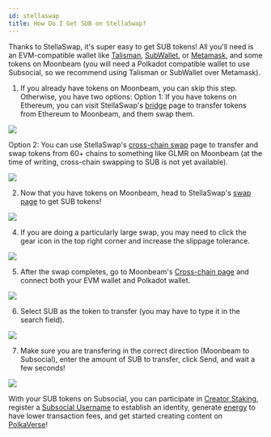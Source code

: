 ```yaml
---
id: stellaswap
title: How Do I Get SUB on StellaSwap?
---
```


Thanks to StellaSwap, it's super easy to get SUB tokens! All you'll need is an EVM-compatible wallet like [Talisman](https://talisman.xyz/), 
[SubWallet](https://www.subwallet.app/), or [Metamask](https://metamask.io/), and some tokens on Moonbeam 
(you will need a Polkadot compatible wallet to use Subsocial, so we recommend using Talisman or SubWallet over Metamask).

1. If you already have tokens on Moonbeam, you can skip this step. Otherwise, you have two options:
Option 1: If you have tokens on Ethereum, you can visit StellaSwap's [bridge](https://app.stellaswap.com/bridge) page to 
transfer tokens from Ethereum to Moonbeam, and them swap them.

![](../../static/img/GetSUB/stella1.png)

Option 2: You can use StellaSwap's [cross-chain swap](https://app.stellaswap.com/bridge/cross-chain) page to transfer 
and swap tokens from 60+ chains to something like GLMR on Moonbeam (at the time of writing, cross-chain swapping to SUB is not yet available).

![](../../static/img/GetSUB/stella2.png)

2. Now that you have tokens on Moonbeam, head to StellaSwap's [swap page](https://app.stellaswap.com/exchange/swap) to get SUB tokens!

![](../../static/img/GetSUB/stella3.png)

4. If you are doing a particularly large swap, you may need to click the gear icon in the top right corner and increase the slippage tolerance.

![](../../static/img/GetSUB/stella4.png)

5. After the swap completes, go to Moonbeam's [Cross-chain page](https://apps.moonbeam.network/moonbeam/xcm) and connect
both your EVM wallet and Polkadot wallet.

![](../../static/img/GetSUB/stella5.png)

6. Select SUB as the token to transfer (you may have to type it in the search field).

![](../../static/img/GetSUB/stella6.png)

7. Make sure you are transfering in the correct direction (Moonbeam to Subsocial), enter the amount of SUB to transfer, click Send, and wait a few seconds!

![](../../static/img/GetSUB/stella7.png)

With your SUB tokens on Subsocial, you can participate in [Creator Staking](https://sub.id/creators), 
register a [Subsocial Username](https://polkaverse.com/dd) to establish an identity, 
generate [energy](https://polkaverse.com/energy) to have lower transaction fees, 
and get started creating content on [PolkaVerse](https://polkaverse.com/)!
